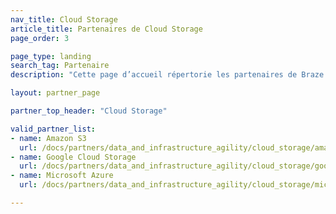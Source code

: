 ```yaml
---
nav_title: Cloud Storage
article_title: Partenaires de Cloud Storage
page_order: 3

page_type: landing
search_tag: Partenaire
description: "Cette page d’accueil répertorie les partenaires de Braze (Alloys) qui vous permettent de stocker des données à utiliser dans vos campagnes de communication."

layout: partner_page

partner_top_header: "Cloud Storage"

valid_partner_list:
- name: Amazon S3
  url: /docs/partners/data_and_infrastructure_agility/cloud_storage/amazon_s3/
- name: Google Cloud Storage
  url: /docs/partners/data_and_infrastructure_agility/cloud_storage/google_cloud_storage_for_currents/
- name: Microsoft Azure
  url: /docs/partners/data_and_infrastructure_agility/cloud_storage/microsoft_azure_blob_storage_for_currents/

---
```

